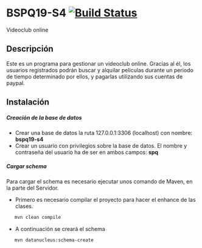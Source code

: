# BSPQ19-S4 [![Build Status](https://travis-ci.com/BSPQ18-19/BSPQ19-S4.svg?branch=master)](https://travis-ci.com/BSPQ18-19/BSPQ19-S4)
Videoclub online

## Descripción
Este es un programa para gestionar un videoclub online. Gracias al él, los usuarios registrados podrán buscar y alquilar películas durante un periodo de tiempo determinado por ellos, y pagarlas utilizando sus cuentas de paypal.

## Instalación
##### Creación de la base de datos 
- Crear una base de datos la ruta 127.0.0.1:3306 (localhost) con nombre: **bspq19-s4**
- Crear un usuario con privilegios sobre la base de datos. El nombre y contraseña del usuario ha de ser en ambos campos: **spq**
##### Cargar schema
Para cargar el schema es necesario ejecutar unos comando de Maven, en la parte del Servidor.
- Primero es necesario compilar el proyecto para hacer el enhance de las clases.
 ``` sh
    mvn clean compile 
 ```
- A continuación se creará el schema
 ``` sh
    mvn datanucleus:schema-create
 ```
